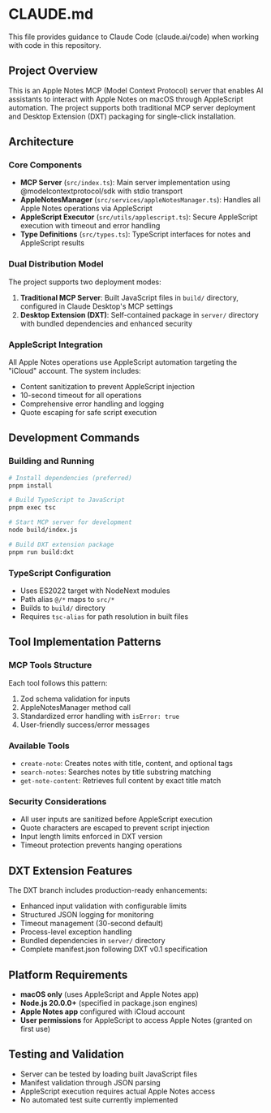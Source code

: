 # CLAUDE.md

This file provides guidance to Claude Code (claude.ai/code) when working with code in this repository.

## Project Overview

This is an Apple Notes MCP (Model Context Protocol) server that enables AI assistants to interact with Apple Notes on macOS through AppleScript automation. The project supports both traditional MCP server deployment and Desktop Extension (DXT) packaging for single-click installation.

## Architecture

### Core Components

- **MCP Server** (`src/index.ts`): Main server implementation using @modelcontextprotocol/sdk with stdio transport
- **AppleNotesManager** (`src/services/appleNotesManager.ts`): Handles all Apple Notes operations via AppleScript
- **AppleScript Executor** (`src/utils/applescript.ts`): Secure AppleScript execution with timeout and error handling
- **Type Definitions** (`src/types.ts`): TypeScript interfaces for notes and AppleScript results

### Dual Distribution Model

The project supports two deployment modes:

1. **Traditional MCP Server**: Built JavaScript files in `build/` directory, configured in Claude Desktop's MCP settings
2. **Desktop Extension (DXT)**: Self-contained package in `server/` directory with bundled dependencies and enhanced security

### AppleScript Integration

All Apple Notes operations use AppleScript automation targeting the "iCloud" account. The system includes:
- Content sanitization to prevent AppleScript injection
- 10-second timeout for all operations  
- Comprehensive error handling and logging
- Quote escaping for safe script execution

## Development Commands

### Building and Running
```bash
# Install dependencies (preferred)
pnpm install

# Build TypeScript to JavaScript
pnpm exec tsc

# Start MCP server for development
node build/index.js

# Build DXT extension package
pnpm run build:dxt
```

### TypeScript Configuration
- Uses ES2022 target with NodeNext modules
- Path alias `@/*` maps to `src/*`
- Builds to `build/` directory
- Requires `tsc-alias` for path resolution in built files

## Tool Implementation Patterns

### MCP Tools Structure
Each tool follows this pattern:
1. Zod schema validation for inputs
2. AppleNotesManager method call
3. Standardized error handling with `isError: true`
4. User-friendly success/error messages

### Available Tools
- `create-note`: Creates notes with title, content, and optional tags
- `search-notes`: Searches notes by title substring matching
- `get-note-content`: Retrieves full content by exact title match

### Security Considerations
- All user inputs are sanitized before AppleScript execution
- Quote characters are escaped to prevent script injection
- Input length limits enforced in DXT version
- Timeout protection prevents hanging operations

## DXT Extension Features

The DXT branch includes production-ready enhancements:
- Enhanced input validation with configurable limits
- Structured JSON logging for monitoring
- Timeout management (30-second default)
- Process-level exception handling
- Bundled dependencies in `server/` directory
- Complete manifest.json following DXT v0.1 specification

## Platform Requirements

- **macOS only** (uses AppleScript and Apple Notes app)
- **Node.js 20.0.0+** (specified in package.json engines)
- **Apple Notes app** configured with iCloud account
- **User permissions** for AppleScript to access Apple Notes (granted on first use)

## Testing and Validation

- Server can be tested by loading built JavaScript files
- Manifest validation through JSON parsing
- AppleScript execution requires actual Apple Notes access
- No automated test suite currently implemented